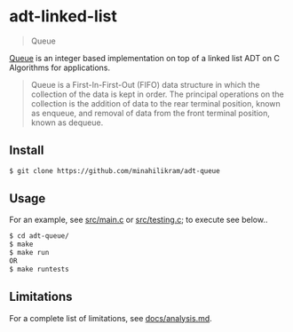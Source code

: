 # adt-linked-list

> Queue

[Queue](https://en.wikipedia.org/wiki/Linked_list) is an integer based implementation on top of a linked list ADT on C Algorithms for applications.

> Queue is a First-In-First-Out (FIFO) data structure in which the collection of the data is kept in order. The principal operations on the collection is the addition of data  to the rear terminal position, known as enqueue, and removal of data from the front terminal position, known as dequeue.

## Install

```sh
$ git clone https://github.com/minahilikram/adt-queue
```

## Usage

For an example, see [src/main.c](https://github.com/minahilikram/adt-queue/blob/master/src/main.c) or [src/testing.c](https://github.com/minahilikram/adt-queue/blob/master/src/testing.c); to execute see below..

```sh
$ cd adt-queue/
$ make
$ make run
OR
$ make runtests
```

## Limitations

For a complete list of limitations, see [docs/analysis.md](https://github.com/minahilikram/adt-queue/blob/master/docs/analysis.md).
